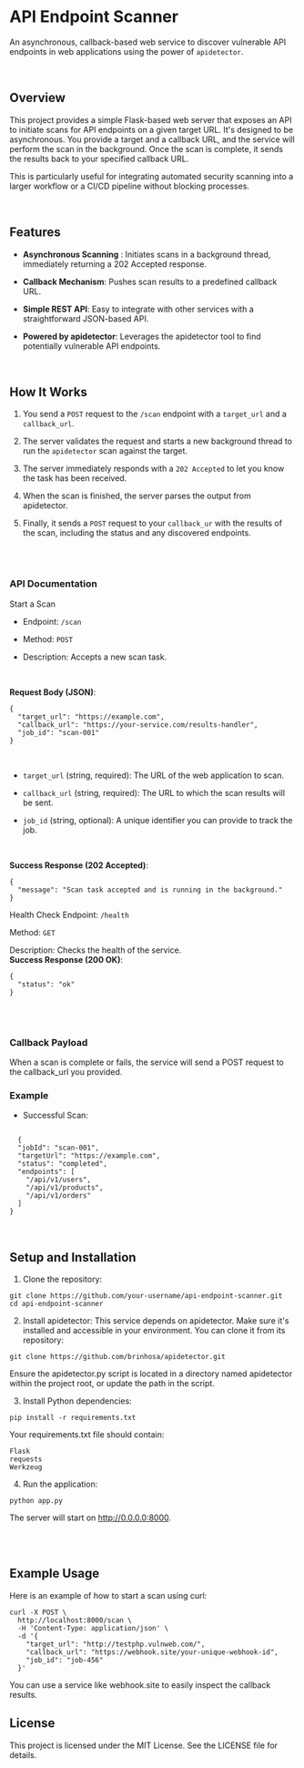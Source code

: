 # API Endpoint Scanner #
An asynchronous, callback-based web service to discover vulnerable API endpoints in web applications using the power of `apidetector`.


<br>

## Overview 
This project provides a simple Flask-based web server that exposes an API to initiate scans for API endpoints on a given target URL. It's designed to be asynchronous. You provide a target and a callback URL, and the service will perform the scan in the background. Once the scan is complete, it sends the results back to your specified callback URL.

This is particularly useful for integrating automated security scanning into a larger workflow or a CI/CD pipeline without blocking processes.

<br>

## Features
* **Asynchronous Scanning** : Initiates scans in a background thread, immediately returning a 202 Accepted response.

* **Callback Mechanism**: Pushes scan results to a predefined callback URL.

* **Simple REST API**: Easy to integrate with other services with a straightforward JSON-based API.

* **Powered by apidetector**: Leverages the apidetector tool to find potentially vulnerable API endpoints.

<br>


## How It Works
1. You send a `POST` request to the `/scan` endpoint with a `target_url` and a `callback_url`.

2. The server validates the request and starts a new background thread to run the `apidetector` scan against the target.

3. The server immediately responds with a `202 Accepted` to let you know the task has been received.

3. When the scan is finished, the server parses the output from apidetector.

4. Finally, it sends a `POST` request to your `callback_ur` with the results of the scan, including the status and any discovered endpoints.
<br>
<br>

### API Documentation
Start a Scan
* Endpoint: `/scan`

* Method: `POST`

* Description: Accepts a new scan task.
<br>


**Request Body (JSON)**:

```
{
  "target_url": "https://example.com",
  "callback_url": "https://your-service.com/results-handler",
  "job_id": "scan-001"
}
```
<br>

* `target_url` (string, required): The URL of the web application to scan.

* `callback_url` (string, required): The URL to which the scan results will be sent.

* `job_id` (string, optional): A unique identifier you can provide to track the job.
<br>

**Success Response (202 Accepted)**:
  
```
{
  "message": "Scan task accepted and is running in the background."
}
```

Health Check
Endpoint: `/health`

Method: `GET`

Description: Checks the health of the service.
<br>
**Success Response (200 OK)**:
```
{
  "status": "ok"
}
```
<br>
<br>

### Callback Payload
When a scan is complete or fails, the service will send a POST request to the callback_url you provided. 

### Example
* Successful Scan:
```
  
  {
  "jobId": "scan-001",
  "targetUrl": "https://example.com",
  "status": "completed",
  "endpoints": [
    "/api/v1/users",
    "/api/v1/products",
    "/api/v1/orders"
  ]
}

```

<br>

## Setup and Installation
1. Clone the repository:

```
git clone https://github.com/your-username/api-endpoint-scanner.git
cd api-endpoint-scanner
```

2. Install apidetector:
This service depends on apidetector. Make sure it's installed and accessible in your environment. You can clone it from its repository:

```
git clone https://github.com/brinhosa/apidetector.git
```

Ensure the apidetector.py script is located in a directory named apidetector within the project root, or update the path in the script.

3. Install Python dependencies:
```
pip install -r requirements.txt
```
Your requirements.txt file should contain:
```
Flask
requests
Werkzeug
```

4. Run the application:
```
python app.py
```
The server will start on http://0.0.0.0:8000.

<br>
<br>

## Example Usage
Here is an example of how to start a scan using curl:
```
curl -X POST \
  http://localhost:8000/scan \
  -H 'Content-Type: application/json' \
  -d '{
    "target_url": "http://testphp.vulnweb.com/",
    "callback_url": "https://webhook.site/your-unique-webhook-id",
    "job_id": "job-456"
  }'
```
You can use a service like webhook.site to easily inspect the callback results.

## License
This project is licensed under the MIT License. See the LICENSE file for details.
